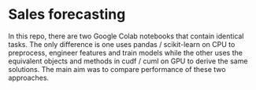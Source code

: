 # Sales forecasting

In this repo, there are two Google Colab notebooks that contain identical tasks. The only difference is one uses pandas / scikit-learn on CPU to preprocess, engineer features and train models while the other uses the equivalent objects and methods in cudf / cuml on GPU to derive the same solutions. The main aim was to compare performance of these two approaches.
